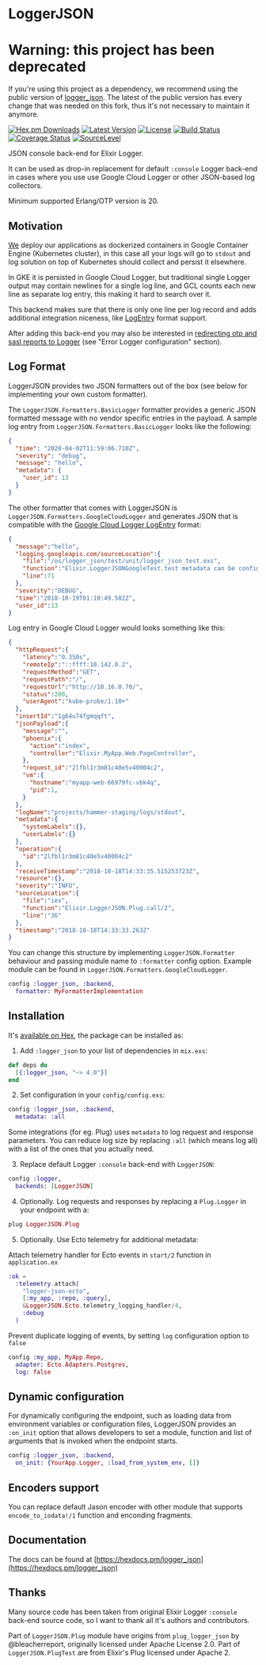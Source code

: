 # LoggerJSON

# Warning: this project has been deprecated

If you're using this project as a dependency, we recommend using the public version of [logger_json](https://github.com/Nebo15/logger_json).
The latest of the public version has every change that was needed on this fork, thus it's not necessary to maintain it anymore.

[![Hex.pm Downloads](https://img.shields.io/hexpm/dw/logger_json.svg?maxAge=3600)](https://hex.pm/packages/logger_json) [![Latest Version](https://img.shields.io/hexpm/v/logger_json.svg?maxAge=3600)](https://hex.pm/packages/logger_json) [![License](https://img.shields.io/hexpm/l/logger_json.svg?maxAge=3600)](https://hex.pm/packages/logger_json) [![Build Status](https://travis-ci.org/Nebo15/logger_json.svg?branch=master)](https://travis-ci.org/Nebo15/logger_json) [![Coverage Status](https://coveralls.io/repos/github/Nebo15/logger_json/badge.svg?branch=master)](https://coveralls.io/github/Nebo15/logger_json?branch=master) [![SourceLevel](https://app.sourcelevel.io/github/Nebo15/logger_json.svg)](https://app.sourcelevel.io/github/Nebo15/logger_json)

JSON console back-end for Elixir Logger.

It can be used as drop-in replacement for default `:console` Logger back-end in cases where you use
use Google Cloud Logger or other JSON-based log collectors.

Minimum supported Erlang/OTP version is 20.

## Motivation

[We](https://github.com/Nebo15) deploy our applications as dockerized containers in Google Container Engine (Kubernetes cluster), in this case all your logs will go to `stdout` and log solution on top of Kubernetes should collect and persist it elsewhere.

In GKE it is persisted in Google Cloud Logger, but traditional single Logger output may contain newlines for a single log line, and GCL counts each new line as separate log entry, this making it hard to search over it.

This backend makes sure that there is only one line per log record and adds additional integration niceness, like [LogEntry](https://cloud.google.com/logging/docs/reference/v2/rest/v2/LogEntry) format support.

After adding this back-end you may also be interested in [redirecting otp and sasl reports to Logger](https://hexdocs.pm/logger/Logger.html#error-logger-configuration) (see "Error Logger configuration" section).

## Log Format

LoggerJSON provides two JSON formatters out of the box (see below for implementing your own custom formatter).

The `LoggerJSON.Formatters.BasicLogger` formatter provides a generic JSON formatted message with no vendor specific entries in the payload. A sample log entry from `LoggerJSON.Formatters.BasicLogger` looks like the following:

```json
{
  "time": "2020-04-02T11:59:06.710Z",
  "severity": "debug",
  "message": "hello",
  "metadata": {
    "user_id": 13
  }
}
```

The other formatter that comes with LoggerJSON is `LoggerJSON.Formatters.GoogleCloudLogger` and generates JSON that is compatible with the
[Google Cloud Logger LogEntry](https://cloud.google.com/logging/docs/reference/v2/rest/v2/LogEntry) format:

  ```json
  {
    "message":"hello",
    "logging.googleapis.com/sourceLocation":{
      "file":"/os/logger_json/test/unit/logger_json_test.exs",
      "function":"Elixir.LoggerJSONGoogleTest.test metadata can be configured/1",
      "line":71
    },
    "severity":"DEBUG",
    "time":"2018-10-19T01:10:49.582Z",
    "user_id":13
  }
  ```

  Log entry in Google Cloud Logger would looks something like this:

  ```json
  {
    "httpRequest":{
      "latency":"0.350s",
      "remoteIp":"::ffff:10.142.0.2",
      "requestMethod":"GET",
      "requestPath":"/",
      "requestUrl":"http://10.16.0.70/",
      "status":200,
      "userAgent":"kube-probe/1.10+"
    },
    "insertId":"1g64u74fgmqqft",
    "jsonPayload":{
      "message":"",
      "phoenix":{
        "action":"index",
        "controller":"Elixir.MyApp.Web.PageController",
      },
      "request_id":"2lfbl1r3m81c40e5v40004c2",
      "vm":{
        "hostname":"myapp-web-66979fc-vbk4q",
        "pid":1,
      }
    },
    "logName":"projects/hammer-staging/logs/stdout",
    "metadata":{
      "systemLabels":{},
      "userLabels":{}
    },
    "operation":{
      "id":"2lfbl1r3m81c40e5v40004c2"
    },
    "receiveTimestamp":"2018-10-18T14:33:35.515253723Z",
    "resource":{},
    "severity":"INFO",
    "sourceLocation":{
      "file":"iex",
      "function":"Elixir.LoggerJSON.Plug.call/2",
      "line":"36"
    },
    "timestamp":"2018-10-18T14:33:33.263Z"
  }
  ```

You can change this structure by implementing `LoggerJSON.Formatter` behaviour and passing module
name to `:formatter` config option. Example module can be found in `LoggerJSON.Formatters.GoogleCloudLogger`.

```ex
config :logger_json, :backend,
  formatter: MyFormatterImplementation
```

## Installation

It's [available on Hex](https://hex.pm/packages/logger_json), the package can be installed as:

  1. Add `:logger_json` to your list of dependencies in `mix.exs`:

  ```ex
  def deps do
    [{:logger_json, "~> 4.0"}]
  end
  ```

  2. Set configuration in your `config/config.exs`:

  ```ex
  config :logger_json, :backend,
    metadata: :all
  ```

  Some integrations (for eg. Plug) uses `metadata` to log request
  and response parameters. You can reduce log size by replacing `:all`
  (which means log all) with a list of the ones that you actually need.

  3. Replace default Logger `:console` back-end with `LoggerJSON`:

  ```ex
  config :logger,
    backends: [LoggerJSON]
  ```

  4. Optionally. Log requests and responses by replacing a `Plug.Logger` in your endpoint with a:

  ```ex
  plug LoggerJSON.Plug
  ```

  5. Optionally. Use Ecto telemetry for additional metadata:

  Attach telemetry handler for Ecto events in `start/2` function in `application.ex`

  ```ex
  :ok =
    :telemetry.attach(
      "logger-json-ecto",
      [:my_app, :repo, :query],
      &LoggerJSON.Ecto.telemetry_logging_handler/4,
      :debug
    )
  ```

  Prevent duplicate logging of events, by setting `log` configuration option to `false`

  ```ex
  config :my_app, MyApp.Repo,
    adapter: Ecto.Adapters.Postgres,
    log: false
  ```

## Dynamic configuration

For dynamically configuring the endpoint, such as loading data
from environment variables or configuration files, LoggerJSON provides
an `:on_init` option that allows developers to set a module, function
and list of arguments that is invoked when the endpoint starts.

```ex
config :logger_json, :backend,
  on_init: {YourApp.Logger, :load_from_system_env, []}
```

## Encoders support

You can replace default Jason encoder with other module that supports `encode_to_iodata!/1` function and
enconding fragments.

## Documentation

The docs can be found at [https://hexdocs.pm/logger_json](https://hexdocs.pm/logger_json)

## Thanks

Many source code has been taken from original Elixir Logger `:console` back-end source code, so I want to thank all it's authors and contributors.

Part of `LoggerJSON.Plug` module have origins from `plug_logger_json` by @bleacherreport,
originally licensed under Apache License 2.0. Part of `LoggerJSON.PlugTest` are from Elixir's Plug licensed under Apache 2.
